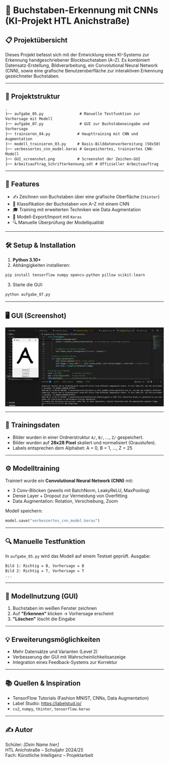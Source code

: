 # 🧠 Buchstaben-Erkennung mit CNNs (KI-Projekt HTL Anichstraße)

## 📋 Projektübersicht

Dieses Projekt befasst sich mit der Entwicklung eines KI-Systems zur Erkennung handgeschriebener Blockbuchstaben (A–Z). Es kombiniert Datensatz-Erstellung, Bildverarbeitung, ein Convolutional Neural Network (CNN), sowie eine grafische Benutzeroberfläche zur interaktiven Erkennung gezeichneter Buchstaben.

---

## 📁 Projektstruktur

```
.
├── aufgabe_05.py                # Manuelle Testfunktion zur Vorhersage mit Modell
├── aufgabe_07.py                # GUI zur Buchstabeneingabe und Vorhersage
├── trainieren_04.py            # Haupttraining mit CNN und Augmentation
├── modell_trainieren_03.py     # Basis-Bilddatenvorbereitung (50x50)
├── verbessertes_cnn_model.keras # Gespeichertes, trainiertes CNN-Modell
├── GUI_screenshot.png          # Screenshot der Zeichen-GUI
├── Arbeitsauftrag_Schrifterkennung.odt # Offizieller Arbeitsauftrag
```

---

## 🧪 Features

- ✍️ Zeichnen von Buchstaben über eine grafische Oberfläche (`tkinter`)
- 🧠 Klassifikation der Buchstaben von A–Z mit einem CNN
- 🎓 Training mit erweiterten Techniken wie Data Augmentation
- 💾 Modell-Export/Import mit `Keras`
- 🔍 Manuelle Überprüfung der Modellqualität

---

## 🛠️ Setup & Installation

1. **Python 3.10+**
2. Abhängigkeiten installieren:

```bash
pip install tensorflow numpy opencv-python pillow scikit-learn
```

3. Starte die GUI:

```bash
python aufgabe_07.py
```

---

## 🖥️ GUI (Screenshot)

![GUI Screenshot](GUI_screenshot.png)

---

## 🧬 Trainingsdaten

- Bilder wurden in einer Ordnerstruktur `A/`, `B/`, ..., `Z/` gespeichert.
- Bilder wurden auf **28x28 Pixel** skaliert und normalisiert (Graustufen).
- Labels entsprechen dem Alphabet: A = 0, B = 1, ..., Z = 25

---

## ⚙️ Modelltraining

Trainiert wurde ein **Convolutional Neural Network (CNN)** mit:

- 3 Conv-Blöcken (jeweils mit BatchNorm, LeakyReLU, MaxPooling)
- Dense Layer + Dropout zur Vermeidung von Overfitting
- Data Augmentation: Rotation, Verschiebung, Zoom

Modell speichern:

```python
model.save("verbessertes_cnn_model.keras")
```

---

## 🔍 Manuelle Testfunktion

In `aufgabe_05.py` wird das Modell auf einem Testset geprüft. Ausgabe:

```
Bild 1: Richtig = B, Vorhersage = B
Bild 2: Richtig = T, Vorhersage = T
...
```

---

## 🧠 Modellnutzung (GUI)

1. Buchstaben im weißen Fenster zeichnen
2. Auf **"Erkennen"** klicken → Vorhersage erscheint
3. **"Löschen"** löscht die Eingabe

---

## 💡 Erweiterungsmöglichkeiten

- Mehr Datensätze und Varianten (Level 2)
- Verbesserung der GUI mit Wahrscheinlichkeitsanzeige
- Integration eines Feedback-Systems zur Korrektur

---

## 📚 Quellen & Inspiration

- TensorFlow Tutorials (Fashion MNIST, CNNs, Data Augmentation)
- Label Studio: https://labelstud.io/
- `cv2`, `numpy`, `tkinter`, `tensorflow.keras`

---

## ✍️ Autor

Schüler: *[Dein Name hier]*  
HTL Anichstraße – Schuljahr 2024/25  
Fach: Künstliche Intelligenz – Projektarbeit
